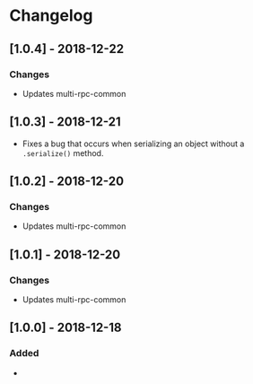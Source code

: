 # Changelog

## [1.0.4] - 2018-12-22
### Changes
- Updates multi-rpc-common

## [1.0.3] - 2018-12-21
- Fixes a bug that occurs when serializing an object without a `.serialize()` method.

## [1.0.2] - 2018-12-20
### Changes
- Updates multi-rpc-common

## [1.0.1] - 2018-12-20
### Changes
- Updates multi-rpc-common

## [1.0.0] - 2018-12-18
### Added
- 